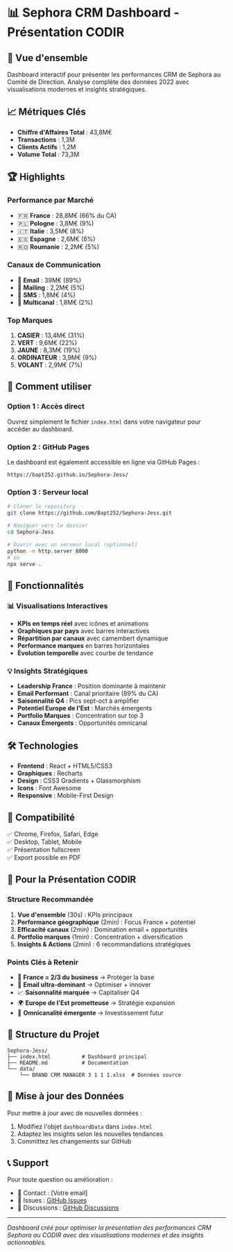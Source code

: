 # 📊 Sephora CRM Dashboard - Présentation CODIR

## 🎯 Vue d'ensemble

Dashboard interactif pour présenter les performances CRM de Sephora au Comité de Direction. Analyse complète des données 2022 avec visualisations modernes et insights stratégiques.

## 📈 Métriques Clés

- **Chiffre d'Affaires Total** : 43,8M€
- **Transactions** : 1,3M
- **Clients Actifs** : 1,2M  
- **Volume Total** : 73,3M

## 🏆 Highlights

### Performance par Marché
- 🇫🇷 **France** : 28,8M€ (66% du CA)
- 🇵🇱 **Pologne** : 3,8M€ (9%)
- 🇮🇹 **Italie** : 3,5M€ (8%)
- 🇪🇸 **Espagne** : 2,6M€ (6%)
- 🇷🇴 **Roumanie** : 2,2M€ (5%)

### Canaux de Communication
- 📧 **Email** : 39M€ (89%)
- 📮 **Mailing** : 2,2M€ (5%)
- 📱 **SMS** : 1,8M€ (4%)
- 🔄 **Multicanal** : 1,8M€ (2%)

### Top Marques
1. **CASIER** : 13,4M€ (31%)
2. **VERT** : 9,6M€ (22%)
3. **JAUNE** : 8,3M€ (19%)
4. **ORDINATEUR** : 3,9M€ (9%)
5. **VOLANT** : 2,9M€ (7%)

## 🚀 Comment utiliser

### Option 1 : Accès direct
Ouvrez simplement le fichier `index.html` dans votre navigateur pour accéder au dashboard.

### Option 2 : GitHub Pages
Le dashboard est également accessible en ligne via GitHub Pages :
```
https://bapt252.github.io/Sephora-Jess/
```

### Option 3 : Serveur local
```bash
# Cloner le repository
git clone https://github.com/Bapt252/Sephora-Jess.git

# Naviguer vers le dossier
cd Sephora-Jess

# Ouvrir avec un serveur local (optionnel)
python -m http.server 8000
# ou
npx serve .
```

## 🎨 Fonctionnalités

### 📊 Visualisations Interactives
- **KPIs en temps réel** avec icônes et animations
- **Graphiques par pays** avec barres interactives
- **Répartition par canaux** avec camembert dynamique
- **Performance marques** en barres horizontales
- **Évolution temporelle** avec courbe de tendance

### 💡 Insights Stratégiques
- **Leadership France** : Position dominante à maintenir
- **Email Performant** : Canal prioritaire (89% du CA)
- **Saisonnalité Q4** : Pics sept-oct à amplifier
- **Potentiel Europe de l'Est** : Marchés émergents
- **Portfolio Marques** : Concentration sur top 3
- **Canaux Émergents** : Opportunités omnicanal

## 🛠 Technologies

- **Frontend** : React + HTML5/CSS3
- **Graphiques** : Recharts
- **Design** : CSS3 Gradients + Glassmorphism
- **Icons** : Font Awesome
- **Responsive** : Mobile-First Design

## 📱 Compatibilité

✅ Chrome, Firefox, Safari, Edge  
✅ Desktop, Tablet, Mobile  
✅ Présentation fullscreen  
✅ Export possible en PDF  

## 🎯 Pour la Présentation CODIR

### Structure Recommandée
1. **Vue d'ensemble** (30s) : KPIs principaux
2. **Performance géographique** (2min) : Focus France + potentiel
3. **Efficacité canaux** (2min) : Domination email + opportunités
4. **Portfolio marques** (1min) : Concentration + diversification
5. **Insights & Actions** (2min) : 6 recommandations stratégiques

### Points Clés à Retenir
- 🎯 **France = 2/3 du business** → Protéger la base
- 📧 **Email ultra-dominant** → Optimiser + innover
- 📈 **Saisonnalité marquée** → Capitaliser Q4
- 🌍 **Europe de l'Est prometteuse** → Stratégie expansion
- 🔄 **Omnicanalité émergente** → Investissement futur

## 📁 Structure du Projet

```
Sephora-Jess/
├── index.html          # Dashboard principal
├── README.md           # Documentation
└── data/
    └── BRAND CRM MANAGER 3 1 1 1.xlsx  # Données source
```

## 🔄 Mise à jour des Données

Pour mettre à jour avec de nouvelles données :
1. Modifiez l'objet `dashboardData` dans `index.html`
2. Adaptez les insights selon les nouvelles tendances
3. Committez les changements sur GitHub

## 📞 Support

Pour toute question ou amélioration :
- 📧 Contact : [Votre email]
- 🐛 Issues : [GitHub Issues](https://github.com/Bapt252/Sephora-Jess/issues)
- 💬 Discussions : [GitHub Discussions](https://github.com/Bapt252/Sephora-Jess/discussions)

---

*Dashboard créé pour optimiser la présentation des performances CRM Sephora au CODIR avec des visualisations modernes et des insights actionnables.*